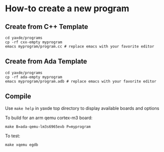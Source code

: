 # How-to create a new program #

## Create from C++ Template ##
```
cd yaxde/programs
cp -rf cxx-empty myprogram
emacs myprogram/program.cc # replace emacs with your favorite editor
```

## Create from Ada Template ##
```
cd yaxde/programs
cp -rf ada-empty myprogram
emacs myprogram/program.adb # replace emacs with your favorite editor
```

## Compile ##

Use `make help` in yaxde top directory to display available boards and options

To build for an arm qemu cortex-m3 board:
```
make B=ada-qemu-lm3s6965evb P=myprogram
```

To test:
```
make xqemu egdb
```
